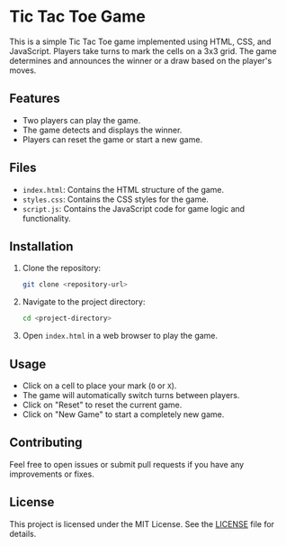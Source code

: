 # Tic Tac Toe Game

This is a simple Tic Tac Toe game implemented using HTML, CSS, and JavaScript. Players take turns to mark the cells on a 3x3 grid. The game determines and announces the winner or a draw based on the player's moves.

## Features

- Two players can play the game.
- The game detects and displays the winner.
- Players can reset the game or start a new game.

## Files

- `index.html`: Contains the HTML structure of the game.
- `styles.css`: Contains the CSS styles for the game.
- `script.js`: Contains the JavaScript code for game logic and functionality.

## Installation

1. Clone the repository:
    ```bash
    git clone <repository-url>
    ```
2. Navigate to the project directory:
    ```bash
    cd <project-directory>
    ```
3. Open `index.html` in a web browser to play the game.

## Usage

- Click on a cell to place your mark (`O` or `X`).
- The game will automatically switch turns between players.
- Click on "Reset" to reset the current game.
- Click on "New Game" to start a completely new game.

## Contributing

Feel free to open issues or submit pull requests if you have any improvements or fixes.

## License

This project is licensed under the MIT License. See the [LICENSE](LICENSE) file for details.
